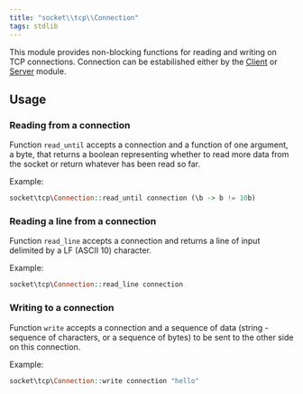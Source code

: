 ```yaml
---
title: "socket\\tcp\\Connection"
tags: stdlib
---
```


This module provides non-blocking functions for reading and writing on TCP connections. Connection can be estabilished either by the [Client](../client) or [Server](../server) module.

## Usage

### Reading from a connection
Function `read_until` accepts a connection and a function of one argument, a byte, that returns a boolean representing whether to read more data from the socket or return whatever has been read so far.

Example:

```haskell
socket\tcp\Connection::read_until connection (\b -> b != 10b)
```

### Reading a line from a connection
Function `read_line` accepts a connection and returns a line of input delimited by a LF (ASCII 10) character.

Example:

```haskell
socket\tcp\Connection::read_line connection
```

### Writing to a connection
Function `write` accepts a connection and a sequence of data (string - sequence of characters, or a sequence of bytes) to be sent to the other side on this connection.

Example:

```haskell
socket\tcp\Connection::write connection "hello"
```
